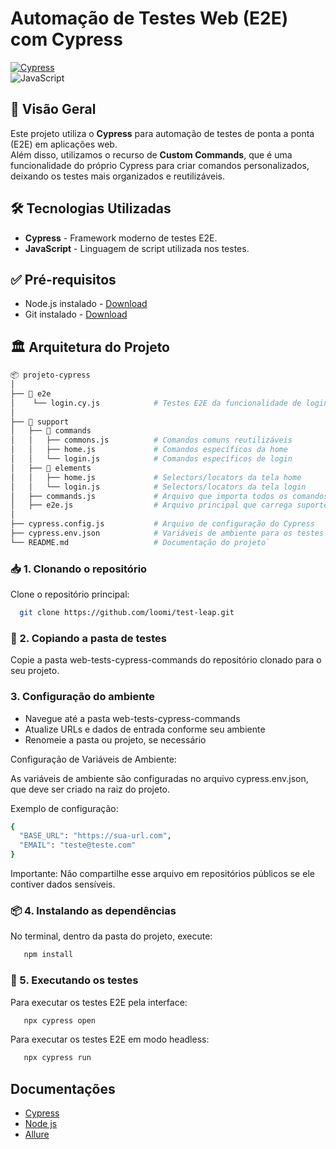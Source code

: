 # Automação de Testes Web (E2E) com Cypress

[![Cypress](https://img.shields.io/badge/Cypress-009688.svg?style=for-the-badge&logo=cypress&logoColor=white)](https://github.com/cypress) <br> ![JavaScript](https://img.shields.io/badge/JavaScript-F7DF1E.svg?style=for-the-badge&logo=JavaScript&logoColor=black)

## 📌 Visão Geral
Este projeto utiliza o **Cypress** para automação de testes de ponta a ponta (E2E) em aplicações web.  
Além disso, utilizamos o recurso de **Custom Commands**, que é uma funcionalidade do próprio Cypress para criar comandos personalizados, deixando os testes mais organizados e reutilizáveis.

## 🛠 Tecnologias Utilizadas
- **Cypress** - Framework moderno de testes E2E.
- **JavaScript** - Linguagem de script utilizada nos testes.

## ✅ Pré-requisitos
- Node.js instalado - [Download](https://nodejs.org/)
- Git instalado - [Download](https://git-scm.com/downloads)

## 🏛 Arquitetura do Projeto
```bash
📦 projeto-cypress
│
├── 📁 e2e
│    └── login.cy.js            # Testes E2E da funcionalidade de login
│
├── 📁 support
│   ├── 📁 commands
│   │   ├── commons.js          # Comandos comuns reutilizáveis
│   │   ├── home.js             # Comandos específicos da home
│   │   └── login.js            # Comandos específicos de login
│   ├── 📁 elements
│   │   ├── home.js             # Selectors/locators da tela home
│   │   └── login.js            # Selectors/locators da tela login
│   ├── commands.js             # Arquivo que importa todos os comandos customizados
│   ├── e2e.js                  # Arquivo principal que carrega suporte
│
├── cypress.config.js           # Arquivo de configuração do Cypress
├── cypress.env.json            # Variáveis de ambiente para os testes
└── README.md                   # Documentação do projeto`
```

### 📥 1. Clonando o repositório
Clone o repositório principal:

```bash
  git clone https://github.com/loomi/test-leap.git
```

### 📂 2. Copiando a pasta de testes
Copie a pasta web-tests-cypress-commands do repositório clonado para o seu projeto.

### 3. Configuração do ambiente
- Navegue até a pasta web-tests-cypress-commands
- Atualize URLs e dados de entrada conforme seu ambiente
- Renomeie a pasta ou projeto, se necessário

Configuração de Variáveis de Ambiente:

As variáveis de ambiente são configuradas no arquivo cypress.env.json, que deve ser criado na raiz do projeto.

Exemplo de configuração:
```bash
{
  "BASE_URL": "https://sua-url.com",
  "EMAIL": "teste@teste.com"
}
```
Importante: Não compartilhe esse arquivo em repositórios públicos se ele contiver dados sensíveis.

### 📦 4. Instalando as dependências
No terminal, dentro da pasta do projeto, execute:
```bash
   npm install
```

### 📌 5. Executando os testes
Para executar os testes E2E pela interface:
```bash
   npx cypress open
```

Para executar os testes E2E em modo headless:
```bash
   npx cypress run
```

## Documentações
- [Cypress](https://docs.cypress.io/)
- [Node js](https://nodejs.org/pt/download)
- [Allure](https://allurereport.org/docs/cypress/)